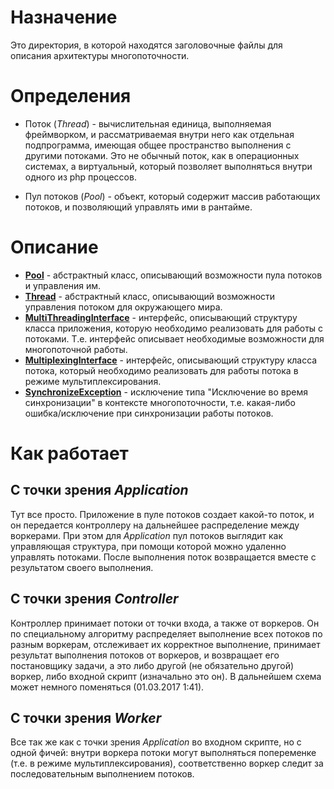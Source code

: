 # Назначение

Это директория, в которой находятся заголовочные файлы для описания архитектуры многопоточности.

# Определения

* Поток (_Thread_) - вычислительная единица, выполняемая фреймворком, и рассматриваемая внутри 
него как отдельная подпрограмма, имеющая общее пространство выполнения с другими потоками.
Это не обычный поток, как в операционных системах, а виртуальный, который позволяет выполняться
внутри одного из php процессов.

* Пул потоков (_Pool_) - объект, который содержит массив работающих потоков, и позволяющий
управлять ими в рантайме.

# Описание

* **[Pool](Pool.php)** - абстрактный класс,
    описывающий возможности пула потоков и управления им.
* **[Thread](Thread.php)** - абстрактный класс,
    описывающий возможности управления потоком для окружающего мира.
* **[MultiThreadingInterface](MultiThreadingInterface.php)** - интерфейс,
    описывающий структуру класса приложения, которую необходимо реализовать для работы с потоками.
    Т.е. интерфейс описывает необходимые возможности для многопоточной работы.
* **[MultiplexingInterface](MultiplexingInterface.php)** - интерфейс,
    описывающий структуру класса потока, который необходимо реализовать
    для работы потока в режиме мультиплексирования.
* **[SynchronizeException](SynchronizeException.php)** - исключение типа
    "Исключение во время синхронизации" в контексте многопоточности,
    т.е. какая-либо ошибка/исключение при синхронизации работы потоков.

# Как работает

## С точки зрения _Application_

Тут все просто. Приложение в пуле потоков создает какой-то поток, и он передается контроллеру
на дальнейшее распределение между воркерами. При этом для _Application_ пул потоков выглядит
как управляющая структура, при помощи которой можно удаленно управлять потоками. После выполнения
поток возвращается вместе с результатом своего выполнения.

## С точки зрения _Controller_

Контроллер принимает потоки от точки входа, а также от воркеров. Он по специальному алгоритму
распределяет выполнение всех потоков по разным воркерам, отслеживает их корректное выполнение,
принимает результат выполнения потоков от воркеров, и возвращает его постановщику задачи, а это
либо другой (не обязательно другой) воркер, либо входной скрипт (изначально это он). В дальнейшем
схема может немного поменяться (01.03.2017 1:41).

## С точки зрения _Worker_

Все так же как с точки зрения _Application_ во входном скрипте, но с одной фичей: внутри воркера
потоки могут выполняться попеременке (т.е. в режиме мультиплексирования), соответственно
воркер следит за последовательным выполнением потоков.